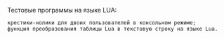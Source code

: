 Тестовые программы на языке LUA:

    крестики-нолики для двоих пользователей в консольном режиме;
    функция преобразования таблицы Lua в текстовую строку на языке Lua.
